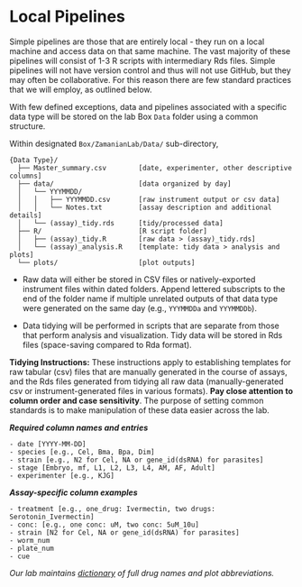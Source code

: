 # Local Pipelines

Simple pipelines are those that are entirely local - they run on a local machine and access data on that same machine. The vast majority of these pipelines will consist of 1-3 R scripts with intermediary Rds files. Simple pipelines will not have version control and thus will not use GitHub, but they may often be collaborative. For this reason there are few standard practices that we will employ, as outlined below.

With few defined exceptions, data and pipelines associated with a specific data type will be stored on the lab Box `Data` folder using a common structure.

Within designated `Box/ZamanianLab/Data/` sub-directory,

  ```
  {Data Type}/
    ├── Master_summary.csv        [date, experimenter, other descriptive columns]
    ├── data/                     [data organized by day]
    │   └── YYYMMDD/          
    │   │   ├── YYYMMDD.csv       [raw instrument output or csv data]
    │   │   └── Notes.txt         [assay description and additional details]
    │   └── (assay)_tidy.rds      [tidy/processed data]
    ├── R/                        [R script folder]
    │   ├── (assay)_tidy.R        [raw data > (assay)_tidy.rds]
    │   └── (assay)_analysis.R    [template: tidy data > analysis and plots]
    └── plots/                    [plot outputs]
  ```

  - Raw data will either be stored in CSV files or natively-exported instrument files within dated folders. Append lettered subscripts to the end of the folder name if multiple unrelated outputs of that data type were generated on the same day (e.g., `YYYMMDDa` and `YYYMMDDb`).

  - Data tidying will be performed in scripts that are separate from those that perform analysis and visualization. Tidy data will be stored in Rds files (space-saving compared to Rda format).

**Tidying Instructions:** These instructions apply to establishing templates for raw tabular (csv) files that are manually generated in the course of assays, and the Rds files generated from tidying all raw data (manually-generated csv or instrument-generated files in various formats). **Pay close attention to column order and case sensitivity**. The purpose of setting common standards is to make manipulation of these data easier across the lab.

***Required column names and entries***
```
- date [YYYY-MM-DD]
- species [e.g., Cel, Bma, Bpa, Dim]
- strain [e.g., N2 for Cel, NA or gene_id(dsRNA) for parasites]
- stage [Embryo, mf, L1, L2, L3, L4, AM, AF, Adult]
- experimenter [e.g., KJG]
```

***Assay-specific column examples***
```
- treatment [e.g., one_drug: Ivermectin, two drugs: Serotonin_Ivermectin]
- conc: [e.g., one conc: uM, two conc: 5uM_10u]
- strain [N2 for Cel, NA or gene_id(dsRNA) for parasites]
- worm_num
- plate_num
- cue
```
*Our lab maintains [dictionary](link) of full drug names and plot abbreviations.*

